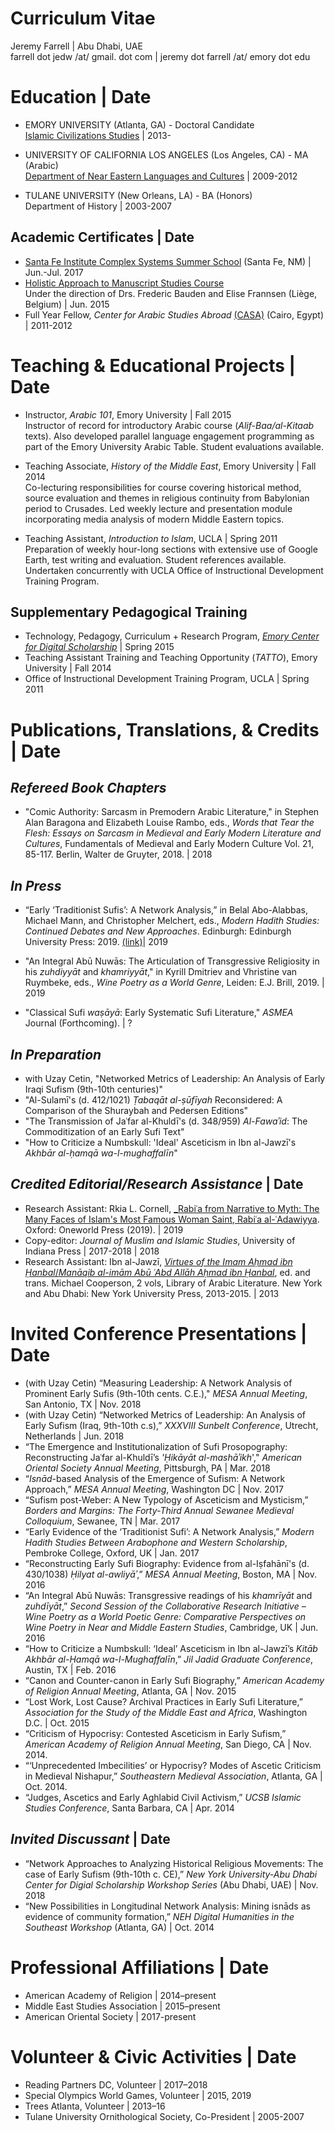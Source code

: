 Curriculum Vitae  
=====
Jeremy Farrell | Abu Dhabi, UAE  
farrell dot jedw /at/ gmail. dot com | jeremy dot farrell /at/ emory dot edu  

Education  | Date  
=====
* EMORY UNIVERSITY (Atlanta, GA) - Doctoral Candidate  
[Islamic Civilizations Studies](http://icivs.emory.edu/index.html) | 2013-

* UNIVERSITY OF CALIFORNIA LOS ANGELES (Los Angeles, CA) - MA (Arabic)  
[Department of Near Eastern Languages and Cultures](https://nelc.ucla.edu/arabic/) | 2009-2012

* TULANE UNIVERSITY (New Orleans, LA) - BA (Honors)  
Department of History | 2003-2007

Academic Certificates  | Date  
-----
* [Santa Fe Institute Complex Systems Summer School](https://www.santafe.edu/engage/learn/schools/sfi-complex-systems-summer-school)     (Santa Fe, NM) | Jun.-Jul. 2017
* [Holistic Approach to Manuscript Studies Course](http://web.philo.ulg.ac.be/islamo/portfolio-item/agenda/?date1=2015)  
Under the direction of Drs. Frederic Bauden and Elise Frannsen (Liège, Belgium) | Jun. 2015
* Full Year Fellow, _Center for Arabic Studies Abroad_ [(CASA)](https://casa.fas.harvard.edu/) (Cairo, Egypt) | 2011-2012

Teaching & Educational Projects  | Date  
=====
* Instructor, _Arabic 101_, Emory University | Fall 2015  
Instructor of record for introductory Arabic course (_Alif-Baa/al-Kitaab_ texts). Also developed parallel language engagement programming as part of the Emory University Arabic Table. Student evaluations available.

* Teaching Associate, _History of the Middle East_, Emory University | Fall 2014  
Co-lecturing responsibilities for course covering historical method, source evaluation and themes in 	religious continuity from Babylonian period to Crusades. Led weekly lecture and presentation module incorporating media analysis of modern Middle Eastern topics.

* Teaching Assistant, _Introduction to Islam_, UCLA | Spring 2011  
Preparation of weekly hour-long sections with extensive use of Google Earth, test writing and 	evaluation. Student references available. Undertaken concurrently with UCLA Office of Instructional Development Training Program.

Supplementary Pedagogical Training  
-----
* Technology, Pedagogy, Curriculum + Research Program, [_Emory Center for Digital Scholarship_](http://digitalscholarship.emory.edu/partner/learn/tpcr.html) | Spring 2015
* Teaching Assistant Training and Teaching Opportunity (_TATTO_), Emory University | Fall 2014
* Office of Instructional Development Training Program, UCLA | Spring 2011

Publications, Translations, & Credits  | Date  
=====  
_Refereed Book Chapters_
-----
* "Comic Authority: Sarcasm in Premodern Arabic Literature," in Stephen Alan Baragona and Elizabeth Louise Rambo, eds., _Words that Tear the Flesh: Essays on Sarcasm in Medieval and Early Modern Literature and Cultures_, Fundamentals of Medieval and Early Modern Culture Vol. 21, 85-117. Berlin, Walter de Gruyter, 2018. | 2018

_In Press_
-----
* “Early ‘Traditionist Sufis’: A Network Analysis,” in Belal Abo-Alabbas, Michael Mann, and Christopher Melchert, eds., _Modern Hadith Studies: Continued Debates and New Approaches_. Edinburgh: Edinburgh University Press: 2019. [(link)](https://www.amazon.co.uk/Modern-Hadith-Studies-Continued-Approaches/dp/1474441793 "Pre-order on Amazon")| 2019

* "An Integral Abū Nuwās: The Articulation of Transgressive Religiosity in his _zuhdiyyāt_ and _khamriyyāt_," in Kyrill Dmitriev and Vhristine van Ruymbeke, eds., _Wine Poetry as a World Genre_, Leiden: E.J. Brill, 2019. | 2019

* "Classical Sufi _waṣāyā_: Early Systematic Sufi Literature," _ASMEA_ Journal (Forthcoming). | ?

_In Preparation_
-----
* with Uzay Cetin, "Networked Metrics of Leadership: An Analysis of Early Iraqi Sufism (9th-10th centuries)"
* "Al-Sulamī's (d. 412/1021) _Ṭabaqāt al-ṣūfīyah_ Reconsidered: A Comparison of the Shuraybah and Pedersen Editions"
* "The Transmission of Jaʿfar al-Khuldī's (d. 348/959) _Al-Fawaʾid_: The Commoditization of an Early Sufi Text"
* "How to Criticize a Numbskull: 'Ideal' Asceticism in Ibn al-Jawzī's _Akhbār al-ḥamqā wa-l-mughaffalīn_"

_Credited Editorial/Research Assistance_  | Date  
-----
* Research Assistant: Rkia L. Cornell, [_Rabiʿa from Narrative to Myth: The Many Faces of Islam's Most Famous Woman Saint, Rabiʿa al-ʿAdawiyya](https://oneworld-publications.com/rabi-a-from-narrative-to-myth-hb.html). Oxford: Oneworld Press (2019). | 2019
* Copy-editor: _Journal of Muslim and Islamic Studies_, University of Indiana Press | 2017-2018  | 2018
* Research Assistant: Ibn al-Jawzī, [_Virtues of the Imam Aḥmad ibn Ḥanbal_/_Manāqib al-imām Abū ʿAbd Allāh Aḥmad ibn Ḥanbal_](https://books.google.com/books/about/Virtues_of_the_Imam_Ahmad_Ibn_Hanbal.html?id=VAU4AgAAQBAJ&printsec=frontcover&source=kp_read_button#v=onepage&q&f=true), ed. and trans. Michael Cooperson, 2 vols, Library of Arabic Literature. New York and Abu Dhabi: New York University Press, 2013-2015. | 2013

Invited Conference Presentations  | Date  
=====
* (with Uzay Cetin) “Measuring Leadership: A Network Analysis of Prominent Early Sufis (9th-10th cents. C.E.)," _MESA Annual Meeting_, San Antonio, TX | Nov. 2018
* (with Uzay Cetin) “Networked Metrics of Leadership: An Analysis of Early Sufism (Iraq, 9th-10th c.s),” _XXXVIII Sunbelt Conference_, Utrecht, Netherlands | Jun. 2018
* “The Emergence and Institutionalization of Sufi Prosopography: Reconstructing Jaʿfar al-Khuldī’s 	_'Ḥikāyāt al-mashāʾikh_'," _American Oriental Society Annual Meeting_, Pittsburgh, PA | Mar. 2018
* “_Isnād_-based Analysis of the Emergence of Sufism: A Network Approach,” _MESA Annual Meeting_, Washington 	DC | Nov. 2017
* “Sufism post-Weber: A New Typology of Asceticism and Mysticism,” _Borders and Margins: The Forty-Third Annual Sewanee Medieval Colloquium_, Sewanee, TN | Mar. 2017
* “Early Evidence of the ‘Traditionist Sufi’: A Network Analysis,” _Modern Hadith Studies Between	Arabophone and Western Scholarship_, Pembroke College, Oxford, UK | Jan. 2017
* “Reconstructing Early Sufi Biography: Evidence from al-Iṣfahānī's (d. 430/1038) _Ḥilyat al-awliyāʾ_,” _MESA Annual Meeting_, Boston, MA | Nov. 2016
* “An Integral Abū Nuwās: Transgressive readings of his _khamrīyāt_ and _zuhdīyāt_,” _Second Session of the	Collaborative Research Initiative – Wine Poetry as a World Poetic Genre: Comparative Perspectives on 	Wine Poetry in Near and Middle Eastern Studies_, Cambridge, UK | Jun. 2016
* “How to Criticize a Numbskull: ‘Ideal’ Asceticism in Ibn al-Jawzī’s _Kitāb Akhbār al-Ḥamqā wa-l-Mughaffalīn_,” _Jil Jadid Graduate Conference_, Austin, TX | Feb. 2016
* “Canon and Counter-canon in Early Sufi Biography,” _American Academy of Religion Annual Meeting_, Atlanta, GA | Nov. 	2015
* “Lost Work, Lost Cause? Archival Practices in Early Sufi Literature,” _Association for the Study of the Middle East and Africa_, Washington D.C. | Oct. 2015
* “Criticism of Hypocrisy: Contested Asceticism in Early Sufism,” _American Academy of Religion Annual Meeting_, San Diego, CA | Nov. 2014.
* “‘Unprecedented Imbecilities’ or Hypocrisy? Modes of Ascetic Criticism in Medieval Nishapur,” _Southeastern Medieval Association_, Atlanta, GA | Oct. 2014.
* “Judges, Ascetics and Early Aghlabid Civil Activism,” _UCSB Islamic Studies Conference_, Santa 	Barbara, CA | Apr. 2014

_Invited Discussant_  | Date  
-----
* “Network Approaches to Analyzing Historical Religious Movements: The case of Early Sufism (9th-10th 	c. CE),” _New York University-Abu Dhabi Center for Digial Scholarship Workshop Series_ (Abu Dhabi, UAE) |	Nov. 2018
* “New Possibilities in Longitudinal Network Analysis: Mining isnāds as evidence of community 	formation,” _NEH Digital Humanities in the 	Southeast Workshop_ (Atlanta, GA) | Oct. 2014

Professional Affiliations  | Date  
=====
* American Academy of Religion | 2014–present
* Middle East Studies Association | 2015–present
* American Oriental Society | 2017-present

Volunteer & Civic Activities | Date  
=====
* Reading Partners DC, Volunteer | 2017–2018
* Special Olympics World Games, Volunteer | 2015, 2019
* Trees Atlanta, Volunteer | 2013–16
* Tulane University Ornithological Society, Co-President | 2005-2007
